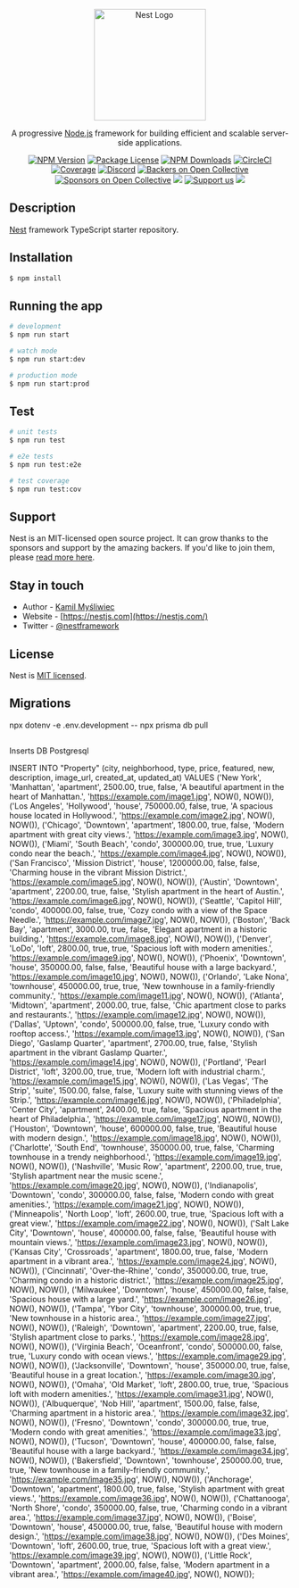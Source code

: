 <p align="center">
  <a href="http://nestjs.com/" target="blank"><img src="https://nestjs.com/img/logo-small.svg" width="200" alt="Nest Logo" /></a>
</p>

[circleci-image]: https://img.shields.io/circleci/build/github/nestjs/nest/master?token=abc123def456
[circleci-url]: https://circleci.com/gh/nestjs/nest

  <p align="center">A progressive <a href="http://nodejs.org" target="_blank">Node.js</a> framework for building efficient and scalable server-side applications.</p>
    <p align="center">
<a href="https://www.npmjs.com/~nestjscore" target="_blank"><img src="https://img.shields.io/npm/v/@nestjs/core.svg" alt="NPM Version" /></a>
<a href="https://www.npmjs.com/~nestjscore" target="_blank"><img src="https://img.shields.io/npm/l/@nestjs/core.svg" alt="Package License" /></a>
<a href="https://www.npmjs.com/~nestjscore" target="_blank"><img src="https://img.shields.io/npm/dm/@nestjs/common.svg" alt="NPM Downloads" /></a>
<a href="https://circleci.com/gh/nestjs/nest" target="_blank"><img src="https://img.shields.io/circleci/build/github/nestjs/nest/master" alt="CircleCI" /></a>
<a href="https://coveralls.io/github/nestjs/nest?branch=master" target="_blank"><img src="https://coveralls.io/repos/github/nestjs/nest/badge.svg?branch=master#9" alt="Coverage" /></a>
<a href="https://discord.gg/G7Qnnhy" target="_blank"><img src="https://img.shields.io/badge/discord-online-brightgreen.svg" alt="Discord"/></a>
<a href="https://opencollective.com/nest#backer" target="_blank"><img src="https://opencollective.com/nest/backers/badge.svg" alt="Backers on Open Collective" /></a>
<a href="https://opencollective.com/nest#sponsor" target="_blank"><img src="https://opencollective.com/nest/sponsors/badge.svg" alt="Sponsors on Open Collective" /></a>
  <a href="https://paypal.me/kamilmysliwiec" target="_blank"><img src="https://img.shields.io/badge/Donate-PayPal-ff3f59.svg"/></a>
    <a href="https://opencollective.com/nest#sponsor"  target="_blank"><img src="https://img.shields.io/badge/Support%20us-Open%20Collective-41B883.svg" alt="Support us"></a>
  <a href="https://twitter.com/nestframework" target="_blank"><img src="https://img.shields.io/twitter/follow/nestframework.svg?style=social&label=Follow"></a>
</p>
  <!--[![Backers on Open Collective](https://opencollective.com/nest/backers/badge.svg)](https://opencollective.com/nest#backer)
  [![Sponsors on Open Collective](https://opencollective.com/nest/sponsors/badge.svg)](https://opencollective.com/nest#sponsor)-->

## Description

[Nest](https://github.com/nestjs/nest) framework TypeScript starter repository.

## Installation

```bash
$ npm install
```

## Running the app

```bash
# development
$ npm run start

# watch mode
$ npm run start:dev

# production mode
$ npm run start:prod
```

## Test

```bash
# unit tests
$ npm run test

# e2e tests
$ npm run test:e2e

# test coverage
$ npm run test:cov
```

## Support

Nest is an MIT-licensed open source project. It can grow thanks to the sponsors and support by the amazing backers. If you'd like to join them, please [read more here](https://docs.nestjs.com/support).

## Stay in touch

- Author - [Kamil Myśliwiec](https://kamilmysliwiec.com)
- Website - [https://nestjs.com](https://nestjs.com/)
- Twitter - [@nestframework](https://twitter.com/nestframework)

## License

Nest is [MIT licensed](LICENSE).

## Migrations

npx dotenv -e .env.development -- npx prisma db pull


##
Inserts DB Postgresql

INSERT INTO "Property" (city, neighborhood, type, price, featured, new, description, image_url, created_at, updated_at)
VALUES
  ('New York', 'Manhattan', 'apartment', 2500.00, true, false, 'A beautiful apartment in the heart of Manhattan.', 'https://example.com/image1.jpg', NOW(), NOW()),
  ('Los Angeles', 'Hollywood', 'house', 750000.00, false, true, 'A spacious house located in Hollywood.', 'https://example.com/image2.jpg', NOW(), NOW()),
  ('Chicago', 'Downtown', 'apartment', 1800.00, true, false, 'Modern apartment with great city views.', 'https://example.com/image3.jpg', NOW(), NOW()),
  ('Miami', 'South Beach', 'condo', 300000.00, true, true, 'Luxury condo near the beach.', 'https://example.com/image4.jpg', NOW(), NOW()),
  ('San Francisco', 'Mission District', 'house', 1200000.00, false, false, 'Charming house in the vibrant Mission District.', 'https://example.com/image5.jpg', NOW(), NOW()),
  ('Austin', 'Downtown', 'apartment', 2200.00, true, false, 'Stylish apartment in the heart of Austin.', 'https://example.com/image6.jpg', NOW(), NOW()),
  ('Seattle', 'Capitol Hill', 'condo', 400000.00, false, true, 'Cozy condo with a view of the Space Needle.', 'https://example.com/image7.jpg', NOW(), NOW()),
  ('Boston', 'Back Bay', 'apartment', 3000.00, true, false, 'Elegant apartment in a historic building.', 'https://example.com/image8.jpg', NOW(), NOW()),
  ('Denver', 'LoDo', 'loft', 2800.00, true, true, 'Spacious loft with modern amenities.', 'https://example.com/image9.jpg', NOW(), NOW()),
  ('Phoenix', 'Downtown', 'house', 350000.00, false, false, 'Beautiful house with a large backyard.', 'https://example.com/image10.jpg', NOW(), NOW()),
  ('Orlando', 'Lake Nona', 'townhouse', 450000.00, true, true, 'New townhouse in a family-friendly community.', 'https://example.com/image11.jpg', NOW(), NOW()),
  ('Atlanta', 'Midtown', 'apartment', 2000.00, true, false, 'Chic apartment close to parks and restaurants.', 'https://example.com/image12.jpg', NOW(), NOW()),
  ('Dallas', 'Uptown', 'condo', 500000.00, false, true, 'Luxury condo with rooftop access.', 'https://example.com/image13.jpg', NOW(), NOW()),
  ('San Diego', 'Gaslamp Quarter', 'apartment', 2700.00, true, false, 'Stylish apartment in the vibrant Gaslamp Quarter.', 'https://example.com/image14.jpg', NOW(), NOW()),
  ('Portland', 'Pearl District', 'loft', 3200.00, true, true, 'Modern loft with industrial charm.', 'https://example.com/image15.jpg', NOW(), NOW()),
  ('Las Vegas', 'The Strip', 'suite', 1500.00, false, false, 'Luxury suite with stunning views of the Strip.', 'https://example.com/image16.jpg', NOW(), NOW()),
  ('Philadelphia', 'Center City', 'apartment', 2400.00, true, false, 'Spacious apartment in the heart of Philadelphia.', 'https://example.com/image17.jpg', NOW(), NOW()),
  ('Houston', 'Downtown', 'house', 600000.00, false, true, 'Beautiful house with modern design.', 'https://example.com/image18.jpg', NOW(), NOW()),
  ('Charlotte', 'South End', 'townhouse', 350000.00, true, false, 'Charming townhouse in a trendy neighborhood.', 'https://example.com/image19.jpg', NOW(), NOW()),
  ('Nashville', 'Music Row', 'apartment', 2200.00, true, true, 'Stylish apartment near the music scene.', 'https://example.com/image20.jpg', NOW(), NOW()),
  ('Indianapolis', 'Downtown', 'condo', 300000.00, false, false, 'Modern condo with great amenities.', 'https://example.com/image21.jpg', NOW(), NOW()),
  ('Minneapolis', 'North Loop', 'loft', 2600.00, true, true, 'Spacious loft with a great view.', 'https://example.com/image22.jpg', NOW(), NOW()),
  ('Salt Lake City', 'Downtown', 'house', 400000.00, false, false, 'Beautiful house with mountain views.', 'https://example.com/image23.jpg', NOW(), NOW()),
  ('Kansas City', 'Crossroads', 'apartment', 1800.00, true, false, 'Modern apartment in a vibrant area.', 'https://example.com/image24.jpg', NOW(), NOW()),
  ('Cincinnati', 'Over-the-Rhine', 'condo', 350000.00, true, true, 'Charming condo in a historic district.', 'https://example.com/image25.jpg', NOW(), NOW()),
  ('Milwaukee', 'Downtown', 'house', 450000.00, false, false, 'Spacious house with a large yard.', 'https://example.com/image26.jpg', NOW(), NOW()),
  ('Tampa', 'Ybor City', 'townhouse', 300000.00, true, true, 'New townhouse in a historic area.', 'https://example.com/image27.jpg', NOW(), NOW()),
  ('Raleigh', 'Downtown', 'apartment', 2200.00, true, false, 'Stylish apartment close to parks.', 'https://example.com/image28.jpg', NOW(), NOW()),
  ('Virginia Beach', 'Oceanfront', 'condo', 500000.00, false, true, 'Luxury condo with ocean views.', 'https://example.com/image29.jpg', NOW(), NOW()),
  ('Jacksonville', 'Downtown', 'house', 350000.00, true, false, 'Beautiful house in a great location.', 'https://example.com/image30.jpg', NOW(), NOW()),
  ('Omaha', 'Old Market', 'loft', 2800.00, true, true, 'Spacious loft with modern amenities.', 'https://example.com/image31.jpg', NOW(), NOW()),
  ('Albuquerque', 'Nob Hill', 'apartment', 1500.00, false, false, 'Charming apartment in a historic area.', 'https://example.com/image32.jpg', NOW(), NOW()),
  ('Fresno', 'Downtown', 'condo', 300000.00, true, true, 'Modern condo with great amenities.', 'https://example.com/image33.jpg', NOW(), NOW()),
  ('Tucson', 'Downtown', 'house', 400000.00, false, false, 'Beautiful house with a large backyard.', 'https://example.com/image34.jpg', NOW(), NOW()),
  ('Bakersfield', 'Downtown', 'townhouse', 250000.00, true, true, 'New townhouse in a family-friendly community.', 'https://example.com/image35.jpg', NOW(), NOW()),
  ('Anchorage', 'Downtown', 'apartment', 1800.00, true, false, 'Stylish apartment with great views.', 'https://example.com/image36.jpg', NOW(), NOW()),
  ('Chattanooga', 'North Shore', 'condo', 350000.00, false, true, 'Charming condo in a vibrant area.', 'https://example.com/image37.jpg', NOW(), NOW()),
  ('Boise', 'Downtown', 'house', 450000.00, true, false, 'Beautiful house with modern design.', 'https://example.com/image38.jpg', NOW(), NOW()),
  ('Des Moines', 'Downtown', 'loft', 2600.00, true, true, 'Spacious loft with a great view.', 'https://example.com/image39.jpg', NOW(), NOW()),
  ('Little Rock', 'Downtown', 'apartment', 2000.00, false, false, 'Modern apartment in a vibrant area.', 'https://example.com/image40.jpg', NOW(), NOW());
